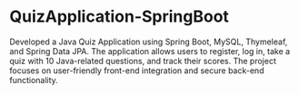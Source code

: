# QuizApplication-SpringBoot
Developed a Java Quiz Application using Spring Boot, MySQL, Thymeleaf, and Spring Data JPA. The application allows users to register, log in, take a quiz with 10 Java-related questions, and track their scores. The project focuses on user-friendly front-end integration and secure back-end functionality.
